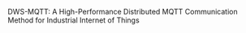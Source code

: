 DWS-MQTT: A High-Performance Distributed MQTT Communication Method for Industrial Internet of Things